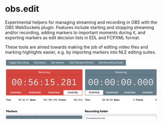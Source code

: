 
# obs.edit

Experimental helpers for managing streaming and recording in OBS with the OBS WebSockets plugin. Features include starting and stopping streaming and/or recording, adding markers to important moments during it, and exporting markers as edit decision lists in EDL and FCPXML format.

These tools are aimed towards making the job of editing video files and marking highlights easier, e.g. by importing markers into NLE editing suites.

![Screenshot](assets/screenshot2.png)
